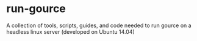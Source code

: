 # run-gource

A collection of tools, scripts, guides, and code needed to run gource on a headless linux server (developed on Ubuntu 14.04)

